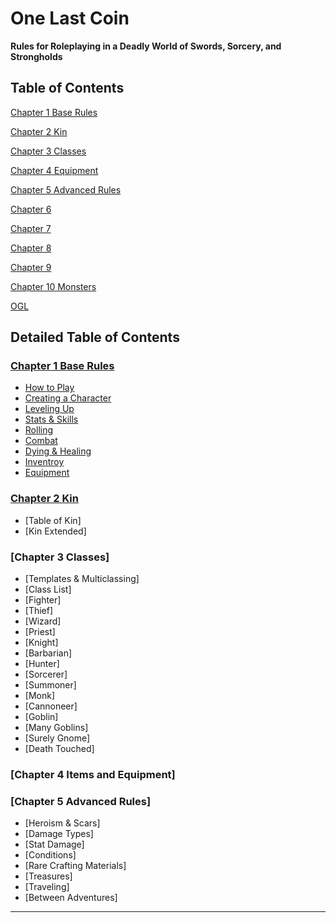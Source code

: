 # One Last Coin

**Rules for Roleplaying in a Deadly World of Swords, Sorcery, and Strongholds**


## Table of Contents

[Chapter 1 Base Rules](Chapter01.md#chapter-1-base-rules)

[Chapter 2 Kin](Chapter02.md#chapter-2-kin)

[Chapter 3 Classes](Chapter03.md#chapter-3-classes)

[Chapter 4 Equipment](Chapter04.md#chapter-4-equipment)

[Chapter 5 Advanced Rules](Chapter05.md#chapter-5-advanced-rules)

[Chapter 6 ](Chapter06.md#chapter-6-)

[Chapter 7 ](Chapter07.md#chapter-7-)

[Chapter 8 ](Chapter08.md#chapter-8-)

[Chapter 9 ](Chapter09.md#chapter-9-)

[Chapter 10 Monsters](Chapter10.md#chapter-10-monsters)

[OGL](OGL.md#open-game-license)


## Detailed Table of Contents

### [Chapter 1 Base Rules](Chapter01.md#chapter-1-base-rules)

- [How to Play](Chapter01.md#how-to-play)
- [Creating a Character](Chapter01.md#creating-a-character)
- [Leveling Up](Chapter01.md#leveling-up)
- [Stats & Skills](Chapter01.md#stats--skills)
- [Rolling](Chapter01.md#rolling)
- [Combat](Chapter01.md#comabt)
- [Dying & Healing](Chapter01.md#dying--healing)
- [Inventroy](Chapter01.md#inventroy)
- [Equipment](Chapter01.md#equipment)

### [Chapter 2 Kin](Chapter02.md#chapter-2-kin)

- [Table of Kin]
- [Kin Extended]

### [Chapter 3 Classes]

- [Templates & Multiclassing]
- [Class List]
- [Fighter]
- [Thief]
- [Wizard]
- [Priest]
- [Knight]
- [Barbarian]
- [Hunter]
- [Sorcerer]
- [Summoner]
- [Monk]
- [Cannoneer]
- [Goblin]
- [Many Goblins]
- [Surely Gnome]
- [Death Touched]

### [Chapter 4 Items and Equipment]

### [Chapter 5 Advanced Rules]

- [Heroism & Scars]
- [Damage Types]
- [Stat Damage]
- [Conditions]
- [Rare Crafting Materials]
- [Treasures]
- [Traveling]
- [Between Adventures]



* * *

